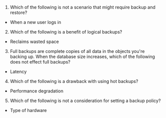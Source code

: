 1. Which of the following is not a scenario that might require backup and restore?

- When a new user logs in

2. Which of the following is a benefit of logical backups?

- Reclaims wasted space

3. Full backups are complete copies of all data in the objects you're backing up. When the database size increases, which of the following does not effect full backups?

- Latency

4. Which of the following is a drawback with using hot backups?

- Performance degradation

5. Which of the following is not a consideration for setting a backup policy?

- Type of hardware
